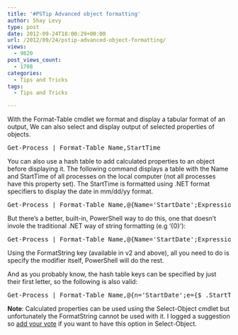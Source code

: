 ```yaml
---
title: '#PSTip Advanced object formatting'
author: Shay Levy
type: post
date: 2012-09-24T18:00:29+00:00
url: /2012/09/24/pstip-advanced-object-formatting/
views:
  - 9820
post_views_count:
  - 1708
categories:
  - Tips and Tricks
tags:
  - Tips and Tricks

---
```

With the Format-Table cmdlet we format and display a tabular format of an output, We can also select and display output of selected properties of objects.

<pre class="brush: powershell; title: ; notranslate" title="">Get-Process | Format-Table Name,StartTime
</pre>

You can also use a hash table to add calculated properties to an object before displaying it. The following command displays a table with the Name and StartTime of all processes on the local computer (not all processes have this property set). The StartTime is formatted using .NET format specifiers to display the date in mm/dd/yy format.

<pre class="brush: powershell; title: ; notranslate" title="">Get-Process | Format-Table Name,@{Name='StartDate';Expression={"{0:d}" -f $_.StartTime}}
</pre>

But there&#8217;s a better, built-in, PowerShell way to do this, one that doesn&#8217;t invole the traditional .NET way of string formatting (e.g &#8216;{0}&#8217;):

<pre class="brush: powershell; title: ; notranslate" title="">Get-Process | Format-Table Name,@{Name='StartDate';Expression={$_.StartTime};FormatString="d"}
</pre>

Using the FormatString key (available in v2 and above), all you need to do is specify the modifier itself, PowerShell will do the rest.

And as you probably know, the hash table keys can be specified by just their first letter, so the following is also valid:

<pre class="brush: powershell; title: ; notranslate" title="">Get-Process | Format-Table Name,@{n='StartDate';e={$_.StartTime};f="d"}
</pre>

**Note**: Calculated properties can be used using the Select-Object cmdlet but unfortunately the FormatString cannot be used with it. I logged a suggestion so [add your vote][1] if you want to have this option in Select-Object.

[1]: http://connect.microsoft.com/PowerShell/feedback/details/568658/make-select-object-support-the-formatstring-key